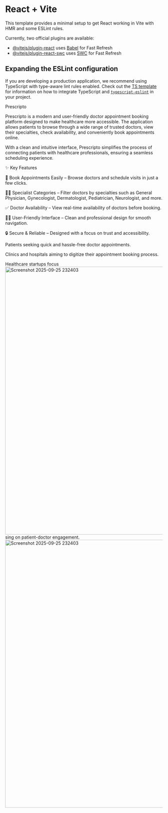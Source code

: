 # React + Vite

This template provides a minimal setup to get React working in Vite with HMR and some ESLint rules.

Currently, two official plugins are available:

- [@vitejs/plugin-react](https://github.com/vitejs/vite-plugin-react/blob/main/packages/plugin-react) uses [Babel](https://babeljs.io/) for Fast Refresh
- [@vitejs/plugin-react-swc](https://github.com/vitejs/vite-plugin-react/blob/main/packages/plugin-react-swc) uses [SWC](https://swc.rs/) for Fast Refresh

## Expanding the ESLint configuration

If you are developing a production application, we recommend using TypeScript with type-aware lint rules enabled. Check out the [TS template](https://github.com/vitejs/vite/tree/main/packages/create-vite/template-react-ts) for information on how to integrate TypeScript and [`typescript-eslint`](https://typescript-eslint.io) in your project.


Prescripto

Prescripto is a modern and user-friendly doctor appointment booking platform designed to make healthcare more accessible. The application allows patients to browse through a wide range of trusted doctors, view their specialties, check availability, and conveniently book appointments online.

With a clean and intuitive interface, Prescripto simplifies the process of connecting patients with healthcare professionals, ensuring a seamless scheduling experience.

✨ Key Features

📅 Book Appointments Easily – Browse doctors and schedule visits in just a few clicks.

👩‍⚕️ Specialist Categories – Filter doctors by specialties such as General Physician, Gynecologist, Dermatologist, Pediatrician, Neurologist, and more.

✅ Doctor Availability – View real-time availability of doctors before booking.

👨‍💻 User-Friendly Interface – Clean and professional design for smooth navigation.

🔒 Secure & Reliable – Designed with a focus on trust and accessibility.



Patients seeking quick and hassle-free doctor appointments.

Clinics and hospitals aiming to digitize their appointment booking process.

Healthcare startups focus<img width="1911" height="856" alt="Screenshot 2025-09-25 232403" src="https://github.com/user-attachments/assets/5e337406-5c9c-402e-8f85-c6cad3499631" />
sing on patient-doctor engagement.
<img width="1911" height="856" alt="Screenshot 2025-09-25 232403" src="https://github.com/user-attachments/assets/c86e3a52-fe3d-42b3-af66-00ca0e43173c" />

